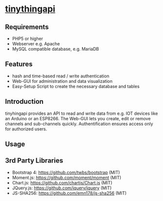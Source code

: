 # [tinythingapi](https://github.com/Icenbeis/tinythingapi)

## Requirements
- PHP5 or higher
- Webserver e.g. Apache
- MySQL compatible database, e.g. MariaDB

## Features
- hash and time-based read / write authentication
- Web-GUI for administration and data visualization
- Easy-Setup Script to create the necessary database and tables

## Introduction
tinyhingapi provides an API to read and write data from e.g. IOT devices like an Arduino or an ESP8266. The Web-GUI lets you create, edit or remove channels and sub-channels quickly. Authentification ensures access only for authorized users.

## Usage

## 3rd Party Libraries

- Bootstrap 4: https://github.com/twbs/bootstrap (MIT)
- Moment.js: https://github.com/moment/moment (MIT)
- Chart.js: https://github.com/chartjs/Chart.js (MIT)
- JQuery.js: https://github.com/jquery/jquery (MIT)
- JS-SHA256: https://github.com/emn178/js-sha256 (MIT)
